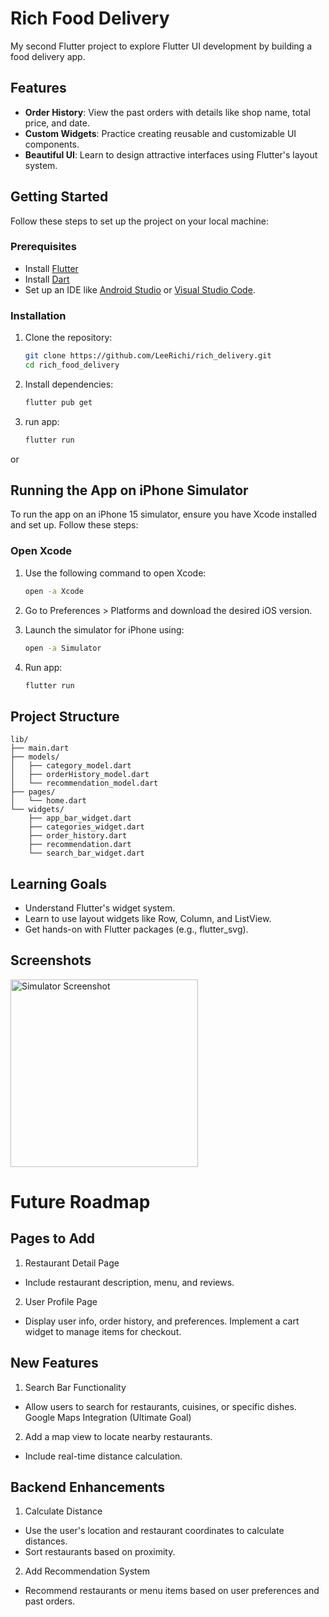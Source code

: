 # Rich Food Delivery

My second Flutter project to explore Flutter UI development by building a food delivery app.

## Features

- **Order History**: View the past orders with details like shop name, total price, and date.
- **Custom Widgets**: Practice creating reusable and customizable UI components.
- **Beautiful UI**: Learn to design attractive interfaces using Flutter's layout system.

## Getting Started

Follow these steps to set up the project on your local machine:

### Prerequisites

- Install [Flutter](https://flutter.dev/docs/get-started/install)
- Install [Dart](https://dart.dev/get-dart)
- Set up an IDE like [Android Studio](https://developer.android.com/studio) or [Visual Studio Code](https://code.visualstudio.com/).

### Installation

1. Clone the repository:
	```bash
   git clone https://github.com/LeeRichi/rich_delivery.git
   cd rich_food_delivery
	```
2. Install dependencies:

	```bash
	flutter pub get
	```
3. run app:
	```bash
	flutter run
	```

or

## Running the App on iPhone Simulator

To run the app on an iPhone 15 simulator, ensure you have Xcode installed and set up. Follow these steps:

### Open Xcode
1. Use the following command to open Xcode:
	```bash
   open -a Xcode
	```
2. Go to Preferences > Platforms and download the desired iOS version.

3. Launch the simulator for iPhone using:
	```bash
	open -a Simulator
	```

4. Run app:
	```bash
	flutter run
	```

## Project Structure
```
lib/
├── main.dart
├── models/
│   ├── category_model.dart
│   ├── orderHistory_model.dart
│   └── recommendation_model.dart
├── pages/
│   └── home.dart
└── widgets/
    ├── app_bar_widget.dart
    ├── categories_widget.dart
    ├── order_history.dart
    ├── recommendation.dart
    └── search_bar_widget.dart
```

## Learning Goals
- Understand Flutter's widget system.
- Learn to use layout widgets like Row, Column, and ListView.
- Get hands-on with Flutter packages (e.g., flutter_svg).

## Screenshots
<img src="https://github.com/user-attachments/assets/247408ae-be2e-47f8-af1b-2f1a203b52b1" alt="Simulator Screenshot" width="300" />

# Future Roadmap

## Pages to Add
1. Restaurant Detail Page
- Include restaurant description, menu, and reviews.
2. User Profile Page
- Display user info, order history, and preferences.
Implement a cart widget to manage items for checkout.

## New Features
1. Search Bar Functionality
- Allow users to search for restaurants, cuisines, or specific dishes.
Google Maps Integration (Ultimate Goal)

2. Add a map view to locate nearby restaurants.
- Include real-time distance calculation.

## Backend Enhancements
1. Calculate Distance
- Use the user's location and restaurant coordinates to calculate distances.
- Sort restaurants based on proximity.
2. Add Recommendation System
- Recommend restaurants or menu items based on user preferences and past orders.
